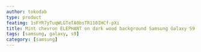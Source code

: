 ```yaml
---
author: tokodab
type: product
featimg: 1sFYR7yTuqWLGTeTA0bsTR110IHCf-pXi
title: Mint chevron ELEPHANT on dark wood background Samsung Galaxy S9 Case
tags: [samsung, galaxy, s9]
category: [samsung]
---
```

